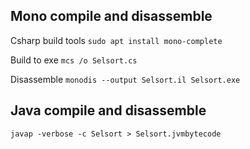 ## Mono compile and disassemble

Csharp build tools `sudo apt install mono-complete`

Build to exe `mcs /o Selsort.cs`

Disassemble `monodis --output Selsort.il Selsort.exe`

## Java compile and disassemble

`javap -verbose -c Selsort > Selsort.jvmbytecode`